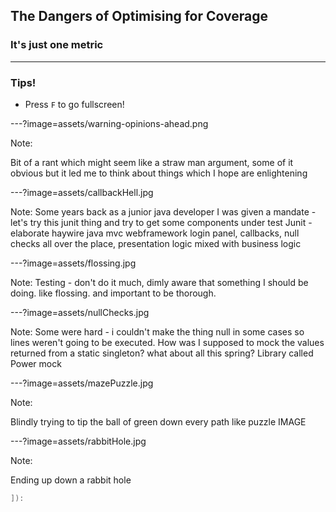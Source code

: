 ## The Dangers of Optimising for Coverage
### It's just one metric

---
### Tips!

- Press `F` to go fullscreen!

---?image=assets/warning-opinions-ahead.png

Note:

Bit of a rant which might seem like a straw man argument, some of it obvious but it led me to think about things which I hope are enlightening



---?image=assets/callbackHell.jpg


Note:
Some years back as a junior java developer  I was given a mandate -let's try this junit thing and try to get some components under test
Junit - elaborate haywire java mvc webframework login panel, callbacks, null checks all over the place, presentation logic mixed with business logic




---?image=assets/flossing.jpg

Note:
Testing - don't do it much, dimly aware that something I should be doing. like flossing. and important to be thorough.


---?image=assets/nullChecks.jpg

Note:
Some were hard - i couldn't make the thing null in some cases so lines weren't going to be executed. How was I supposed to mock the values returned from a static singleton? what about all this spring? Library called Power mock


---?image=assets/mazePuzzle.jpg

Note:

Blindly trying to tip the ball of green down every path like puzzle IMAGE


---?image=assets/rabbitHole.jpg

Note:

Ending up down a rabbit hole



```scala
]​):
```
